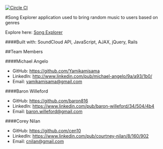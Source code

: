 [![Circle CI](https://circleci.com/gh/ospreys-2014/Lil-Wayne.png?style=badge)](https://circleci.com/gh/ospreys-2014/Lil-Wayne)

#Song Explorer
application used to bring random music to users based on genres



Explore here: [Song Explorer](http://song-explorer.herokuapp.com/)

####Built with:
SoundCloud API, JavaScript, AJAX, jQuery, Rails





##Team Members

####Michael Angelo
* GitHub: https://github.com/Yamikamisama
* LinkedIn: http://www.linkedin.com/pub/michael-angelo/9a/a93/1b0/
* Email: yamikamisama@gmail.com

####Baron Willeford
* GitHub: https://github.com/baron816
* LinkedIn: https://www.linkedin.com/pub/baron-willeford/34/504/4b4
* Email: baron.willeford@gmail.com

####Corey Nilan
* GitHub: https://github.com/cen10
* LinkedIn: https://www.linkedin.com/pub/courtney-nilan/8/160/902
* Email: cnilan@gmail.com
